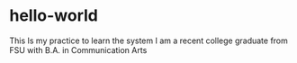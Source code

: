 # hello-world
This Is my practice to learn the system
I am a recent college graduate from FSU with B.A. in Communication Arts
